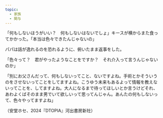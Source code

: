 ```yaml
---
topic:
  - 家族
  - 関与
---
```

「何もしないほうがいい？　何もしないはないでしょ」キースが横からまた食ってかかった。「本当は色々できたんじゃないの」

パパは話が逸れるのを恐れるように、俯いたまま返事をした。

「色々って？　君がやったようなことをですか？　それ介入って言うんじゃないのか」

「別にお父さんだって、何もしないってこと、ないですよね。手術とかそういうのをさせないってことをしてますよね。こうゆう未来もあるよって情報を教えないってことを、してますよね。大人になるまで待ってほしいとか言うけどそれ、あわよくばそのまま男でいて欲しいって思ってんじゃん。あんたの何もしないって、色々やってますよね」

（安堂ホセ、2024『DTOPIA』河出書房新社）